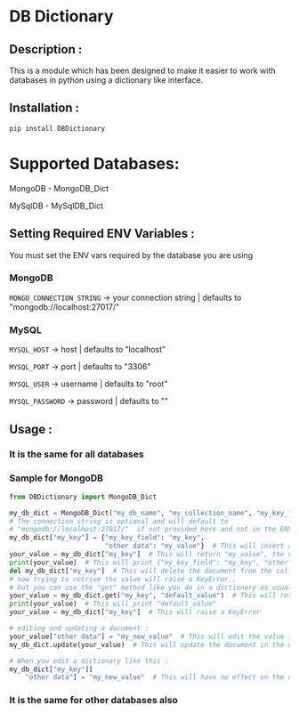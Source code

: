 # DB Dictionary

## Description :
This is a module which has been designed to make it easier to work with databases 
in python using a dictionary like interface.

## Installation :
`pip install DBDictionary`

# Supported Databases:

MongoDB - MongoDB_Dict

MySqlDB - MySqlDB_Dict

## Setting Required ENV Variables : 
You must set the ENV vars required by the database you are using

### MongoDB
 `MONGO_CONNECTION_STRING` -> your connection string | defaults to "mongodb://localhost:27017/"

### MySQL
`MYSQL_HOST` -> host | defaults to "localhost"

`MYSQL_PORT` -> port | defaults to "3306"

`MYSQL_USER` -> username | defaults to "root"

`MYSQL_PASSWORD` -> password | defaults to ""

## Usage :

### It is the same for all databases

### Sample for MongoDB
```python
from DBDictionary import MongoDB_Dict

my_db_dict = MongoDB_Dict("my_db_name", "my_collection_name", "my_key_field", "my_connection_string")
# The connection string is optional and will default to 
# "mongodb://localhost:27017/"  if not provided here and not in the ENV var also
my_db_dict["my_key"] = {"my_key_field": "my_key",
                        "other data": "my_value"}  # This will insert a new document into the collection
your_value = my_db_dict["my_key"]  # This will return "my_value", the value in the database
print(your_value)  # This will print {"my_key_field": "my_key", "other data": "my_value"}
del my_db_dict["my_key"]  # This will delete the document from the collection
# now trying to retrive the value will raise a KeyError ,
# but you can use the "get" method like you do in a dictionary as usual
your_value = my_db_dict.get("my_key", "default_value")  # This will return "default_value"
print(your_value)  # This will print "default_value"
your_value = my_db_dict["my_key"]  # This will raise a KeyError

# editing and updating a document :
your_value["other data"] = "my_new_value"  # This will edit the value in the memory
my_db_dict.update(your_value)  # This will update the document in the database

# When you edit a dictionary like this :
my_db_dict["my_key"][
    "other data"] = "my_new_value"  # This will have no effect on the database and any changes will be lost
```

### It is the same for other databases also

